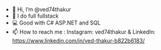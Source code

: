 - 👋 Hi, I’m @ved74thakur
- 👀 I do full fullstack
- 💻 Good with C# ASP.NET and SQL
- 📫 How to reach me : Instagram: ved74thakur & LinkedIn: https://www.linkedin.com/in/ved-thakur-b822b6183/

<!---
ved74thakur/ved74thakur is a ✨ special ✨ repository because its `README.md` (this file) appears on your GitHub profile.
You can click the Preview link to take a look at your changes.
--->
